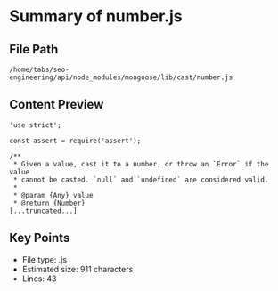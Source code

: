 # Summary of number.js
  
## File Path
`/home/tabs/seo-engineering/api/node_modules/mongoose/lib/cast/number.js`

## Content Preview
```
'use strict';

const assert = require('assert');

/**
 * Given a value, cast it to a number, or throw an `Error` if the value
 * cannot be casted. `null` and `undefined` are considered valid.
 *
 * @param {Any} value
 * @return {Number}
[...truncated...]
```

## Key Points
- File type: .js
- Estimated size: 911 characters
- Lines: 43
